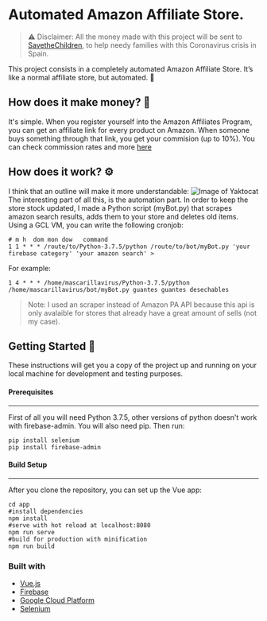 # Automated Amazon Affiliate Store.
    
>⚠️ Disclaimer: All the money made with this project will be sent to [SavetheChildren](https://www.savethechildren.es/donacion-ong/donar-coronavirus-en-espana-familias-vulnerables), to help needy families with this Coronavirus crisis in Spain. 

This project consists in a completely automated Amazon Affiliate Store. It’s like a normal affiliate store, but automated. 🤗

## How does it make money? 💸️
It's simple. When you register yourself into the Amazon Affiliates Program, you can get an affiliate link for every product on Amazon. 
When someone buys something through that link, you get your commision (up to 10%). 
You can check commission rates and more [here](https://afiliados.amazon.es/help/operating/schedule)	

## How does it work? ⚙️
I think that an outline will make it more understandable: 
![Image of Yaktocat](https://raw.githubusercontent.com/mpl1018/Automated-Amazon-Affiliate-Store/master/readmeImages/esquema.png)
The interesting part of all this, is the automation part. In order to keep the store stock updated, I made a Python script (myBot.py) that scrapes amazon search results, adds them to your store and deletes old items. 
Using a GCL VM, you can write the following cronjob: 
```
# m h  dom mon dow   command
1 1 * * * /route/to/Python-3.7.5/python /route/to/bot/myBot.py 'your firebase category' 'your amazon search' >
```
For example: 
```
1 4 * * * /home/mascarillavirus/Python-3.7.5/python /home/mascarillavirus/bot/myBot.py guantes guantes desechables 
```
> Note: I used an scraper instead of Amazon PA API because this api is only avalaible for stores that already have a great amount of sells (not my case).
## Getting Started 🚀
These instructions will get you a copy of the project up and running on your local machine for development and testing purposes. 

#### Prerequisites 
---
First of all you will need Python 3.7.5, other versions of python doesn't work with firebase-admin. You will also need pip. 
Then run: 
```
pip install selenium
pip install firebase-admin 
```
#### Build Setup 
---
After you clone the repository, you can set up the Vue app:
``` 
cd app
#install dependencies
npm install
#serve with hot reload at localhost:8080
npm run serve
#build for production with minification
npm run build
```
### Built with 
- [Vue.js](https://vuejs.org/)
- [Firebase](https://firebase.google.com/?hl=es)
- [Google Cloud Platform](https://cloud.google.com/)
- [Selenium](https://www.selenium.dev/)